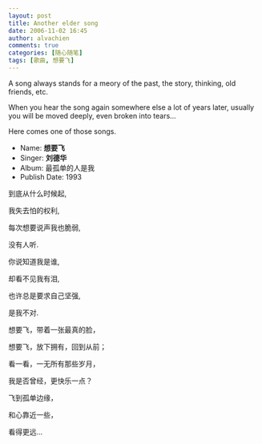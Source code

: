 ```yaml
---
layout: post
title: Another elder song
date: 2006-11-02 16:45
author: alvachien
comments: true
categories: [随心随笔]
tags: [歌曲, 想要飞]
---
```


A song always stands for a meory of the past, the story, thinking, old friends, etc.

When you hear the song again somewhere else a lot of years later, usually you will be moved deeply, even broken into tears...
 
Here comes one of those songs.
 
- Name: **想要飞**
- Singer: **刘德华**
- Album: 最孤单的人是我
- Publish Date: 1993
 
到底从什么时候起,

我失去怕的权利,

每次想要说声我也脆弱,

没有人听.


你说知道我是谁,

却看不见我有泪,

也许总是要求自己坚强,

是我不对.

 
想要飞，带着一张最真的脸，

想要飞，放下拥有，回到从前；

看一看，一无所有那些岁月，

我是否曾经，更快乐一点？


飞到孤单边缘，

和心靠近一些，

看得更远...

